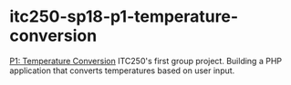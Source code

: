 # itc250-sp18-p1-temperature-conversion
[P1: Temperature Conversion](https://canvas.seattlecentral.edu/courses/1589927/assignments/12506187)
ITC250's first group project. Building a PHP application that converts temperatures based on user input.

